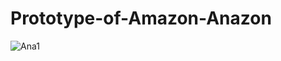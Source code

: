 # Prototype-of-Amazon-Anazon


![Ana1](https://user-images.githubusercontent.com/60350031/140611321-5080c481-7f7f-47f5-a5de-75e54208fa04.png)

